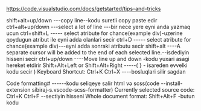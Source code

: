 https://code.visualstudio.com/docs/getstarted/tips-and-tricks


shift+alt+up/down ---copy line--kodu suretli copy paste edir
ctrl+alt+up/down ---select a lot of line ---bir nece yere eyni anda yazmaq ucun
ctrl+shift+L ----- select atribute for chance(example div)-uzerine qoydugun atribut ile eyni adda olanlari secir
ctrl+D ----- select atribute for chance(example div)---eyni adda sonraki atributu secir
shift+alt ----A separate cursor will be added to the end of each selected line.--isdediyin hisseni secir
ctrl+up/down ----Move line up and down -kodu yuxari asagi hereket etdirir
Shift+Alt+Left or Shift+Alt+Right -----(   } - isareden evvelki kodu secir   )
Keyboard Shortcut: Ctrl+K Ctrl+X ----bosluqlari silir sagdan



Code formatting# ------kodu seliqeye salir html və scss(code --install-extension sibiraj-s.vscode-scss-formatter)
Currently selected source code: Ctrl+K Ctrl+F --sectiyin hisseni
Whole document format: Shift+Alt+F -butun kodu 
